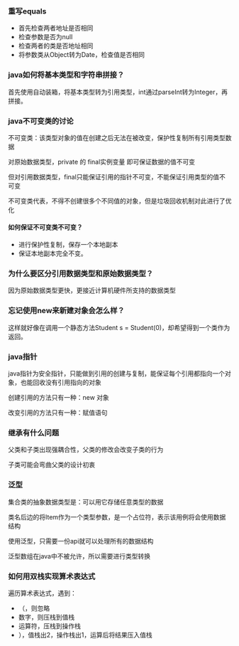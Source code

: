 ### 重写equals

* 首先检查两者地址是否相同
* 检查参数是否为null
* 检查两者的类是否地址相同
* 将参数类从Object转为Date，检查值是否相同

### java如何将基本类型和字符串拼接？

首先使用自动装箱，将基本类型转为引用类型，int通过parseInt转为Integer，再拼接。

### java不可变类的讨论

不可变类：该类型对象的值在创建之后无法在被改变，保护性复制所有引用类型数据

对原始数据类型，private 的 final实例变量 即可保证数据的值不可变

但对引用数据类型，final只能保证引用的指针不可变，不能保证引用类型的值不可变

不可变类代表，不得不创建很多个不同值的对象，但是垃圾回收机制对此进行了优化

#### 如何保证不可变类不可变？

* 进行保护性复制，保存一个本地副本
* 保证本地副本完全不变。

### 为什么要区分引用数据类型和原始数据类型？

因为原始数据类型更快，更接近计算机硬件所支持的数据类型

### 忘记使用new来新建对象会怎么样？

这样就好像在调用一个静态方法Student s = Student(0)，却希望得到一个类作为返回。

### java指针

java指针为安全指针，只能做到引用的创建与复制，能保证每个引用都指向一个对象，也能回收没有引用指向的对象

创建引用的方法只有一种：new 对象

改变引用的方法只有一种：赋值语句

### 继承有什么问题

父类和子类出现强耦合性，父类的修改会改变子类的行为

子类可能会弯曲父类的设计初衷

### 泛型

集合类的抽象数据类型是：可以用它存储任意类型的数据

类名后边的<Item>将Item作为一个类型参数，是一个占位符，表示该用例将会使用数据结构

使用泛型，只需要一份api就可以处理所有的数据结构

泛型数组在java中不被允许，所以需要进行类型转换

### 如何用双栈实现算术表达式

遍历算术表达式，遇到：

* （，则忽略
* 数字，则压栈到值栈
* 运算符，压栈到操作栈
* ），值栈出2，操作栈出1，运算后将结果压入值栈